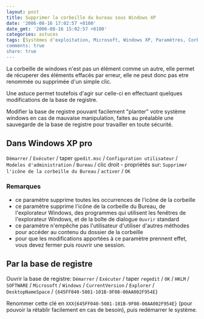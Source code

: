 ```yaml
---
layout: post
title: Supprimer la corbeille du bureau sous Windows XP
date: '2006-08-16 17:02:57 +0100'
date_gmt: '2006-08-16 15:02:57 +0100'
categories: astuces
tags: [Systèmes d'exploitation, Microsoft, Windows XP, Paramètres, Corbeille]
comments: true
share: true
---
```

La corbeille de windows n'est pas un élément comme un autre, elle permet de récuperer des éléments effacés par erreur, elle ne peut donc pas etre renommée ou supprimée d'un simple clic.

Une astuce permet toutefois d'agir sur celle-ci en effectuant quelques modifications de la base de registre.

Modifier la base de registre pouvant facilement "planter" votre système windows en cas de mauvaise manipulation, faites au préalable une sauvegarde de la base de registre pour travailler en toute sécurité.

## Dans Windows XP pro ##
`Démarrer` / `Exécuter` / taper `gpedit.msc` / `Configuration utilisateur` / `Modeles d'administration` / `Bureau` / clic droit - propriétés sur: `Supprimer l'icône de la corbeille du Bureau` / `activer` / `OK`

### Remarques ###

 * ce paramètre supprime toutes les occurrences de l'icône de la corbeille
 * ce paramètre supprime l'icône de la corbeille du Bureau, de l'explorateur Windows, des programmes qui utilisent les fenêtres de l'explorateur Windows, et de la boîte de dialogue `Ouvrir` standard
 * ce paramètre n'empêche pas l'utilisateur d'utiliser d'autres méthodes pour accéder au contenu du dossier de la corbeille
 * pour que les modifications apportées à ce paramètre prennent effet, vous devez fermer puis rouvrir une session.

## Par la base de registre ##
Ouvrir la base de registre: `Démarrer` / `Exécuter` / taper `regedit` / `OK` / `HKLM` / `SOFTWARE` / `Microsoft` / `Windows` / `CurrentVersion` / `Explorer` / `DesktopNameSpace` / `{645FF040-5081-101B-9F08-00AA002F954E}`

Renommer cette clé en `XXX{645FF040-5081-101B-9F08-00AA002F954E}` (pour pouvoir la rétablir facilement en cas de besoin), puis redémarrer le système.